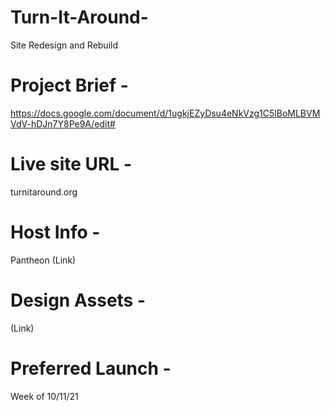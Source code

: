 # Turn-It-Around-
Site Redesign and Rebuild 

# Project Brief - 
https://docs.google.com/document/d/1ugkjEZyDsu4eNkVzg1C5lBoMLBVMVdV-hDJn7Y8Pe9A/edit#

# Live site URL - 
turnitaround.org 

# Host Info - 
Pantheon (Link)  

# Design Assets - 
(Link)

# Preferred Launch - 
Week of 10/11/21  
